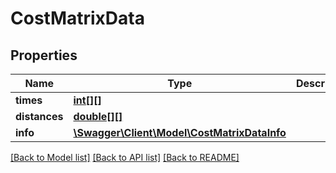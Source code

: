 # CostMatrixData

## Properties
Name | Type | Description | Notes
------------ | ------------- | ------------- | -------------
**times** | [**int[][]**](array.md) |  | [optional] 
**distances** | [**double[][]**](array.md) |  | [optional] 
**info** | [**\Swagger\Client\Model\CostMatrixDataInfo**](CostMatrixDataInfo.md) |  | [optional] 

[[Back to Model list]](../README.md#documentation-for-models) [[Back to API list]](../README.md#documentation-for-api-endpoints) [[Back to README]](../README.md)


